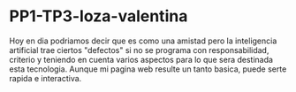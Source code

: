 # PP1-TP3-loza-valentina
Hoy en dia podriamos decir que es como una amistad pero la inteligencia artificial trae ciertos "defectos" si no se programa con responsabilidad, criterio y teniendo en cuenta varios aspectos para lo que sera destinada esta tecnologia.
Aunque mi pagina web resulte un tanto basica, puede serte rapida e interactiva.
